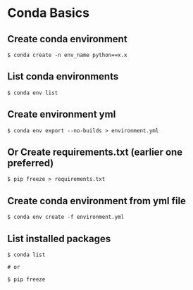 # Conda Basics

## Create conda environment

```console
$ conda create -n env_name python==x.x
```

## List conda environments

```console
$ conda env list
```

## Create environment yml

```console
$ conda env export --no-builds > environment.yml
```

## Or Create requirements.txt (earlier one preferred)

```console
$ pip freeze > requirements.txt
```

## Create conda environment from yml file

```console
$ conda env create -f environment.yml
```

## List installed packages

```console
$ conda list

# or

$ pip freeze
```

